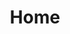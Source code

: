 ---
title: Home
home: true
heroImage: /logo.png
heroText: Vue Admin
tagline: Vue Admin front-end/design solution for mid-stage
actionText: Get started quickly →
actionLink: /start/use
features:
- title: Simplicity First
  details: Minimal setup with markdown-centered project structure helps you focus on writing.
- title: Vue-Powered
  details: Enjoy the dev experience of Vue + webpack, use Vue components in markdown, and develop custom themes with Vue.
- title: Performant
  details: VuePress generates pre-rendered static HTML for each page, and runs as an SPA once a page is loaded.
  
footer: MIT Licensed | Copyright © 10/2020 Đinh Đức Thiện (Ivan-Lucas)
---